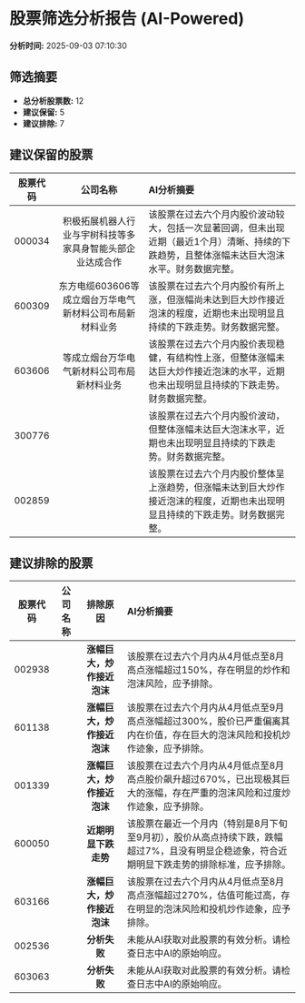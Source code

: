 # 股票筛选分析报告 (AI-Powered)

**分析时间:** 2025-09-03 07:10:30

## 筛选摘要

- **总分析股票数:** 12
- **建议保留:** 5
- **建议排除:** 7

## 建议保留的股票

| 股票代码 | 公司名称 | AI分析摘要 |
|:---:|:---:|:---|
| 000034 | 积极拓展机器人行业与宇树科技等多家具身智能头部企业达成合作 | 该股票在过去六个月内股价波动较大，包括一次显著回调，但未出现近期（最近1个月）清晰、持续的下跌趋势，且整体涨幅未达巨大泡沫水平。财务数据完整。 |
| 600309 | 东方电缆603606等成立烟台万华电气新材料公司布局新材料业务 | 该股票在过去六个月内股价有所上涨，但涨幅尚未达到巨大炒作接近泡沫的程度，近期也未出现明显且持续的下跌走势。财务数据完整。 |
| 603606 | 等成立烟台万华电气新材料公司布局新材料业务 | 该股票在过去六个月内股价表现稳健，有结构性上涨，但整体涨幅未达巨大炒作接近泡沫的水平，近期也未出现明显且持续的下跌走势。财务数据完整。 |
| 300776 |  | 该股票在过去六个月内股价波动，但整体涨幅未达巨大泡沫水平，近期也未出现明显且持续的下跌走势。财务数据完整。 |
| 002859 |  | 该股票在过去六个月内股价整体呈上涨趋势，但涨幅未达到巨大炒作接近泡沫的程度，近期也未出现明显且持续的下跌走势。财务数据完整。 |

## 建议排除的股票

| 股票代码 | 公司名称 | 排除原因 | AI分析摘要 |
|:---:|:---:|:---:|:---|
| 002938 |  | **涨幅巨大，炒作接近泡沫** | 该股票在过去六个月内从4月低点至8月高点涨幅超过150%，存在明显的炒作和泡沫风险，应予排除。 |
| 601138 |  | **涨幅巨大，炒作接近泡沫** | 该股票在过去六个月内从4月低点至9月高点涨幅超过300%，股价已严重偏离其内在价值，存在巨大的泡沫风险和投机炒作迹象，应予排除。 |
| 001339 |  | **涨幅巨大，炒作接近泡沫** | 该股票在过去六个月内从4月低点至8月高点股价飙升超过670%，已出现极其巨大的涨幅，存在严重的泡沫风险和过度炒作迹象，应予排除。 |
| 600050 |  | **近期明显下跌走势** | 该股票在最近一个月内（特别是8月下旬至9月初），股价从高点持续下跌，跌幅超过7%，且没有明显企稳迹象，符合近期明显下跌走势的排除标准，应予排除。 |
| 603166 |  | **涨幅巨大，炒作接近泡沫** | 该股票在过去六个月内从4月低点至8月高点涨幅超过270%，估值可能过高，存在明显的泡沫风险和投机炒作迹象，应予排除。 |
| 002536 |  | **分析失败** | 未能从AI获取对此股票的有效分析。请检查日志中AI的原始响应。 |
| 603063 |  | **分析失败** | 未能从AI获取对此股票的有效分析。请检查日志中AI的原始响应。 |
